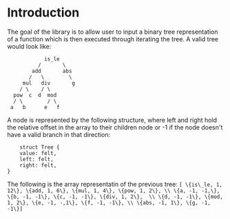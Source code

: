 # Introduction

The goal of the library is to allow user to input a binary tree representation of a function which is then executed through
iterating the tree. A valid tree would look like:

```
            is_le
          /       \
        add       abs
       /   \        \
     mul   div       g
    / \    / \
  pow  c  d  mod
  / \        / \
 a   b      e   f
```

A node is represented by the following structure, where left and right hold the relative offset in the array to their children node or -1 if the node doesn't have a valid branch in that direction:

```
    struct Tree {
    value: felt,
    left: felt,
    right: felt,
}
```

The following is the array representatin of the previous tree:
`[ \{is\_le, 1, 12\}, \{add, 1, 6\}, \{mul, 1, 4\}, \{pow, 1, 2\}, \\ \{a, -1, -1,\}, \{b, -1, -1\}, \{c, -1, -1\}, \{div, 1, 2\},  \\ \{d, -1, -1\}, \{mod, 1, 2\}, \{e, -1, -,1\}, \{f, -1, -1\}, \\ \{abs, -1, 1\}, \{g, -1, -1\}]`
